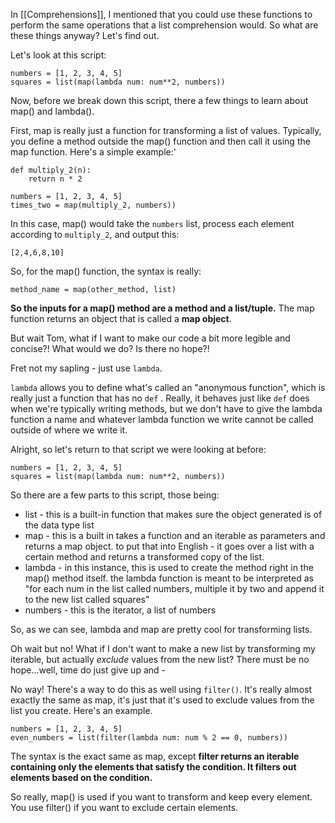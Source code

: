 
In [[Comprehensions]], I mentioned that you could use these functions to perform the same operations that a list comprehension would. So what are these things anyway? Let's find out.

Let's look at this script:

```
numbers = [1, 2, 3, 4, 5] 
squares = list(map(lambda num: num**2, numbers)) 
```

Now, before we break down this script, there a few things to learn about map() and lambda().

First, map is really just a function for transforming a list of values. Typically, you define a method outside the map() function and then call it using the map function. Here's a simple example:'

```
def multiply_2(n):
	return n * 2

numbers = [1, 2, 3, 4, 5] 
times_two = map(multiply_2, numbers)) 
```

In this case, map() would take the `numbers` list, process each element according to `multiply_2`, and output this:

```
[2,4,6,8,10]
```

So, for the map() function, the syntax is really:

```
method_name = map(other_method, list)
```

**So the inputs for a map() method are a method and a list/tuple.** The map function returns an object that is called a **map object**. 

But wait Tom, what if I want to make our code a bit more legible and concise?! What would we do? Is there no hope?! 

Fret not my sapling - just use `lambda`.

`lambda` allows you to define what's called an "anonymous function", which is really just a function that has no `def` . Really, it behaves just like `def`  does when we're typically writing methods, but we don't have to give the lambda function a name and whatever lambda function we write cannot be called outside of where we write it.

Alright, so let's return to that script we were looking at before:

```
numbers = [1, 2, 3, 4, 5] 
squares = list(map(lambda num: num**2, numbers)) 
```

So there are a few parts to this script, those being:

- list - this is a built-in function that makes sure the object generated is of the data type list
- map - this is a built in takes a function and an iterable as parameters and returns a map object. to put that into English - it goes over a list with a certain method and returns a transformed copy of the list.
- lambda - in this instance, this is used to create the method right in the map() method itself. the lambda function is meant to be interpreted as "for each num in the list called numbers, multiple it by two and append it to the new list called squares" 
- numbers - this is the iterator, a list of numbers

So, as we can see, lambda and map are pretty cool for transforming lists. 

Oh wait but no! What if I don't want to make a new list by transforming my iterable, but actually *exclude* values from the new list? There must be no hope...well, time do just give up and - 

No way! There's a way to do this as well using `filter()`. It's really almost exactly the same as map, it's just that it's used to exclude values from the list you create. Here's an example.

```
numbers = [1, 2, 3, 4, 5] 
even_numbers = list(filter(lambda num: num % 2 == 0, numbers))
```

The syntax is the exact same as map, except **filter returns an iterable containing only the elements that satisfy the condition. It filters out elements based on the condition.**

So really, map() is used if you want to transform and keep every element. You use filter() if you want to exclude certain elements. 
